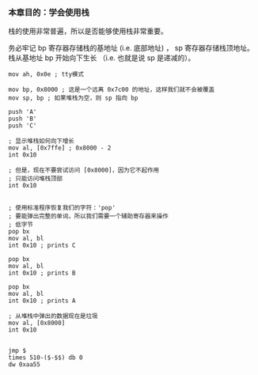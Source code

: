 ### 本章目的：学会使用栈

栈的使用非常普遍，所以是否能够使用栈非常重要。

务必牢记 bp 寄存器存储栈的基地址 (i.e. 底部地址) ， sp 寄存器存储栈顶地址。栈从基地址 bp 开始向下生长 （i.e. 也就是说 sp 是递减的）。

```
mov ah, 0x0e ; tty模式

mov bp, 0x8000 ; 这是一个远离 0x7c00 的地址，这样我们就不会被覆盖
mov sp, bp ; 如果堆栈为空，则 sp 指向 bp

push 'A'
push 'B'
push 'C'

; 显示堆栈如何向下增长
mov al, [0x7ffe] ; 0x8000 - 2
int 0x10

; 但是，现在不要尝试访问 [0x8000]，因为它不起作用
; 只能访问堆栈顶部
int 0x10


; 使用标准程序恢复我们的字符：'pop'
; 要能弹出完整的单词，所以我们需要一个辅助寄存器来操作
; 低字节
pop bx
mov al, bl
int 0x10 ; prints C

pop bx
mov al, bl
int 0x10 ; prints B

pop bx
mov al, bl
int 0x10 ; prints A

; 从堆栈中弹出的数据现在是垃圾
mov al, [0x8000]
int 0x10


jmp $
times 510-($-$$) db 0
dw 0xaa55
```
